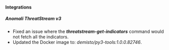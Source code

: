 #### Integrations
##### Anomali ThreatStream v3
- Fixed an issue where the ***threatstream-get-indicators*** command would not fetch all the indicators.
- Updated the Docker image to: *demisto/py3-tools:1.0.0.82746*.